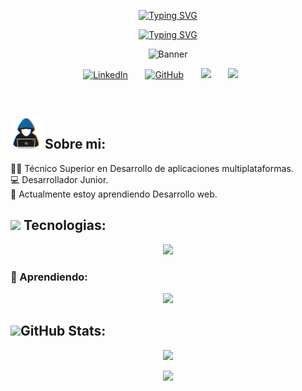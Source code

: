 <!-- Color de emvabezado   #F7C509FF     -->
<p align="center">
  <a href="https://github.com/KevinJG994">
<a href="https://git.io/typing-svg"><img src="https://readme-typing-svg.demolab.com?font=Fira+Code&size=25&pause=1000&color=22d3ee&center=true&vCenter=true&repeat=false&random=false&width=435&lines=Kevin+Jim%C3%A9nez" alt="Typing SVG" /></a>
</p>
    
<p align="center">
  <a href="https://git.io/typing-svg"><img src="https://readme-typing-svg.demolab.com?font=Fira+Code&size=25&pause=1000&color=22d3ee&center=true&vCenter=true&random=false&width=435&lines=Hello+world!;Student+Full-Stack+developer" alt="Typing SVG" /></a>



</p>

<div align="center">
  
<img src="https://github.com/user-attachments/assets/b2f812ec-eb93-4c44-a1bd-011829b86f77" title="Banner" width="700"><br>
</div>


<!-- Social icons section -->

<p align="center">
  <a href="https://www.linkedin.com/in/kevin-jim%C3%A9nez94/"><img width="48px" alt="LinkedIn" title="LinkedIn" src="https://github.com/user-attachments/assets/eedcbfc3-e01d-45e3-9cbd-fbb0cf836a6d"/></a>
  &#8287;&#8287;&#8287;&#8287;&#8287;
  <a href="https://github.com/KevinJG994/"><img width="48px" alt="GitHub" title="GitHub" src="https://github.com/user-attachments/assets/8d6f1a8c-2c5b-4f90-99d9-fea6e2c38f1a"/></a>
  &#8287;&#8287;&#8287;&#8287;&#8287;
  <a href="mailto:kevinjg994@gmail.com" alt="Gmail" title="Gmail"><img width="48px" src="https://github.com/user-attachments/assets/864bc593-7c36-4219-ba79-26fffc6c82a5"/></a>
  &#8287;&#8287;&#8287;&#8287;&#8287;
  <a href="" alt="PortFolio" title="PortFolio"><img width="48px" src="https://github.com/user-attachments/assets/af501014-ce60-4e96-b379-6af26ab6c65b"/></a>
  &#8287;&#8287;&#8287;&#8287;&#8287;
</p><br>


<!-- About me Zone -->
<h2><picture><img src = "https://github.com/0xAbdulKhalid/0xAbdulKhalid/raw/main/assets/mdImages/about_me.gif" width = 50px></picture>   Sobre mi:</h2>

👨‍🎓  Técnico Superior en Desarrollo de aplicaciones multiplataformas.<br>
💻  Desarrollador Junior. <br>
🤝  Actualmente estoy aprendiendo Desarrollo web.<br>

<!-- Tech Zone -->
<h2> <img src="https://media2.giphy.com/media/QssGEmpkyEOhBCb7e1/giphy.gif?cid=ecf05e47a0n3gi1bfqntqmob8g9aid1oyj2wr3ds3mg700bl&rid=giphy.gif" width ="25"> Tecnologias:</h2>
<p align="center">
  <a href="https://skillicons.dev">
    <img src="https://skillicons.dev/icons?i=java,javascript,typescript,tailwindcss,bootstrap,git&theme=dark" />
  </a>
</p>


### 📖 Aprendiendo:
<p align="center">
  <a href="https://skillicons.dev">
    <img src="https://skillicons.dev/icons?i=nodejs,express,mongodb,react,angular,docker&theme=dark" />
  </a>
</p>

<!-- Stats Zone -->
  <h2><img src="https://media.giphy.com/media/iY8CRBdQXODJSCERIr/giphy.gif" width="35">GitHub Stats:</h2>
<div align="center">
  
  ![](https://github-readme-stats.vercel.app/api/top-langs/?username=KevinJG994&theme=react&hide_border=true&include_all_commits=false&count_private=false&layout=compact)
</div>


<!-- View Profile -->
<div align="center">
  
 ![](https://komarev.com/ghpvc/?username=KEvinJG994&style=for-the-badge&abbreviated=true&color=22d3ee)
</div>
